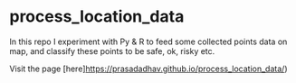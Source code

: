 # process_location_data
In this repo I experiment with Py &amp; R to feed some collected points data on map, and classify these points to be safe, ok, risky etc.

Visit the page [here]https://prasadadhav.github.io/process_location_data/)